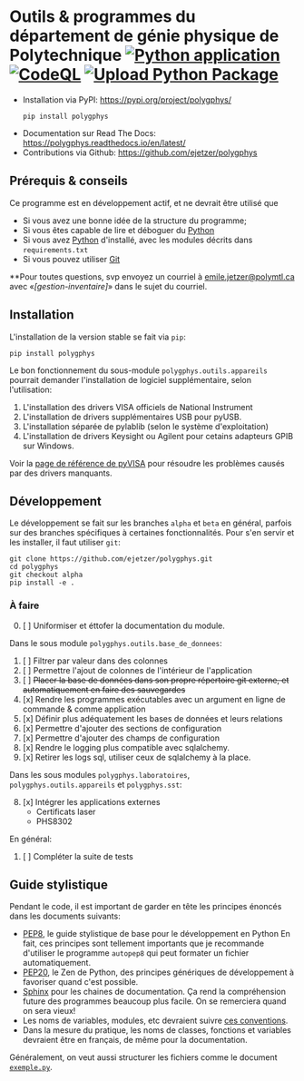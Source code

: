 # Outils & programmes du département de génie physique de Polytechnique [![Python application](https://github.com/ejetzer/polygphys/actions/workflows/python-app.yml/badge.svg)](https://github.com/ejetzer/polygphys/actions/workflows/python-app.yml) [![CodeQL](https://github.com/ejetzer/polygphys/actions/workflows/codeql-analysis.yml/badge.svg)](https://github.com/ejetzer/polygphys/actions/workflows/codeql-analysis.yml) [![Upload Python Package](https://github.com/ejetzer/polygphys/actions/workflows/python-publish.yml/badge.svg)](https://github.com/ejetzer/polygphys/actions/workflows/python-publish.yml)

- Installation via PyPI: https://pypi.org/project/polygphys/
    ```
    pip install polygphys
    ```
- Documentation sur Read The Docs: https://polygphys.readthedocs.io/en/latest/
- Contributions via Github: https://github.com/ejetzer/polygphys



## Prérequis & conseils

Ce programme est en développement actif, et ne devrait être utilisé que

- Si vous avez une bonne idée de la structure du programme;
- Si vous êtes capable de lire et déboguer du [Python]
- Si vous avez [Python] d'installé, avec les modules décrits dans `requirements.txt`
- Si vous pouvez utiliser [Git]

**Pour toutes questions, svp envoyez un courriel à [emile.jetzer@polymtl.ca] avec «_[gestion-inventaire]_» dans le sujet du courriel.

[Python]: https://www.python.org
[Git]: https://git-scm.com/
[emile.jetzer@polymtl.ca]: mailto:emile.jetzer@polymtl.ca?subject=[gestion-inventaire]

## Installation

L'installation de la version stable se fait via `pip`:

```
pip install polygphys
```

Le bon fonctionnement du sous-module `polygphys.outils.appareils` pourrait demander l'installation de logiciel supplémentaire, selon l'utilisation:

1. L'installation des drivers VISA officiels de National Instrument
2. L'installation de drivers supplémentaires USB pour pyUSB.
3. L'installation séparée de pylablib (selon le système d'exploitation)
4. L'installation de drivers Keysight ou Agilent pour cetains adapteurs GPIB sur Windows.

Voir la [page de référence de pyVISA] pour résoudre les problèmes causés par des drivers manquants.

[page de référence de pyVISA]: https://pyvisa.readthedocs.io/projects/pyvisa-py/en/latest/installation.html


## Développement

Le développement se fait sur les branches `alpha` et `beta` en général, parfois sur des branches spécifiques à certaines fonctionnalités. Pour s'en servir et les installer, il faut utiliser `git`:

```
git clone https://github.com/ejetzer/polygphys.git
cd polygphys
git checkout alpha
pip install -e .
```

### À faire

0. [ ] Uniformiser et éttofer la documentation du module.

Dans le sous module `polygphys.outils.base_de_donnees`:

1. [ ] Filtrer par valeur dans des colonnes
2. [ ] Permettre l'ajout de colonnes de l'intérieur de l'application
5. [ ] ~~Placer la base de données dans son propre répertoire git externe, et automatiquement en faire des sauvegardes~~
0. [x] Rendre les programmes exécutables avec un argument en ligne de commande & comme application
1. [x] Définir plus adéquatement les bases de données et leurs relations
3. [x] Permettre d'ajouter des sections de configuration
4. [x] Permettre d'ajouter des champs de configuration
6. [x] Rendre le logging plus compatible avec sqlalchemy.
7. [x] Retirer les logs sql, utiliser ceux de sqlalchemy à la place.

Dans les sous modules `polygphys.laboratoires`, `polygphys.outils.appareils` et `polygphys.sst`:

8. [x] Intégrer les applications externes
    - Certificats laser
    - PHS8302

En général:

1. [ ] Compléter la suite de tests

## Guide stylistique

Pendant le code, il est important de garder en tête les principes énoncés
dans les documents suivants:

- [PEP8], le guide stylistique de base pour le développement en Python
    En fait, ces principes sont tellement importants que je recommande
    d'utiliser le programme `autopep8` qui peut formater un fichier
    automatiquement.
- [PEP20], le Zen de Python, des principes génériques de développement à favoriser quand c'est possible.
- [Sphinx] pour les chaines de documentation. Ça rend la compréhension future des programmes beaucoup plus facile. On se remerciera quand on sera vieux!
- Les noms de variables, modules, etc devraient suivre [ces conventions].
- Dans la mesure du pratique, les noms de classes, fonctions et variables devraient être en français, de même pour la documentation.

[PEP20]: https://peps.python.org/pep-0020/
[PEP8]: https://peps.python.org/pep-0008/
[Sphinx]: https://sphinx-rtd-tutorial.readthedocs.io/en/latest/docstrings.html
[ces conventions]: https://namingconvention.org/python/

Généralement, on veut aussi structurer les fichiers comme le document [`exemple.py`].

[`exemple.py`]: ./exemple.py

